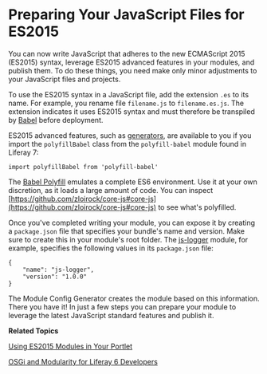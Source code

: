 # Preparing Your JavaScript Files for ES2015 [](id=preparing-your-javascript-files-for-es2015)

You can now write JavaScript that adheres to the new ECMAScript 2015 (ES2015)
syntax, leverage ES2015 advanced features in your modules, and publish them. To
do these things, you need make only minor adjustments to your JavaScript files
and projects.

To use the ES2015 syntax in a JavaScript file, add the extension `.es` to its
name. For example, you rename file `filename.js` to `filename.es.js`. The
extension indicates it uses ES2015 syntax and must therefore be transpiled by
[Babel](https://babeljs.io/) before deployment.

ES2015 advanced features, such as
[generators](https://babeljs.io/docs/learn-es2015/#generators), are available to
you if you import the `polyfillBabel` class from the `polyfill-babel` module
found in Liferay 7:

    import polyfillBabel from 'polyfill-babel'

The [Babel Polyfill](http://babeljs.io/docs/usage/polyfill/) emulates a complete
ES6 environment. Use it at your own discretion, as it loads a large amount of
code. You can inspect
[https://github.com/zloirock/core-js#core-js](https://github.com/zloirock/core-js#core-js)
to see what's polyfilled.

Once you've completed writing your module, you can expose it by creating a
`package.json` file that specifies your bundle's name and version. Make sure to
create this in your module's root folder. The [js-logger]( https://github.com/liferay/liferay-docs/tree/master/develop/tutorials/code/osgi/modules/js-logger)
module, for example, specifies the following values in its `package.json` file:

    {
        "name": "js-logger",
        "version": "1.0.0"
    }

The Module Config Generator creates the module based on this information. There
you have it! In just a few steps you can prepare your module to leverage the
latest JavaScript standard features and publish it.

**Related Topics**

[Using ES2015 Modules in Your Portlet](/develop/tutorials/-/knowledge_base/7-0/using-es2015-modules-in-your-portlet)

[OSGi and Modularity for Liferay 6 Developers](/develop/tutorials/-/knowledge_base/7-0/osgi-and-modularity-for-liferay-6-developers)
